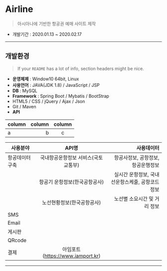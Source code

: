 
# Airline
> 아시아나에 기반한 항공권 예매 사이트 제작 
- 개발기간 : 2020.01.13 ~ 2020.02.17

---

## 개발환경
> If your `README` has a lot of info, section headers might be nice.

- **운영체제** : Window10 64bit, Linux
- **사용언어** : JAVA(JDK 1.8) / JavaScript / JSP 
- **DB** : MySQL
- **Framework** : Spring Boot / Mybatis / BootStrap
- HTML5 / CSS / jQuery / Ajax / Json
- Git / Maven
- **API** 

| column | column | column | 
|:-------|-------:|:------:|
|   a    |   b    |   c    |

| 사용분야 | API명 | 사용데이터 |
|---|:---:|---:|
| 항공데이터 구축 | 국내항공운항정보 서비스(국토교통부) | 항공사정보, 공항정보, 항공운행정보 |
|  | 항공기 운항정보(한국공항공사) | 실시간 운항정보, 국내선운항스케줄, 공항코드정보 |
|  | 노선현황정보(한국공항공사) | 노선별 소요시간 및 거리 정보 |
| SMS |  |  |
| Email |  |  |
| 게시판 |  |  |
| QRcode |  |  |
| 결제 | 아임포트(https://www.iamport.kr) |  |


---

